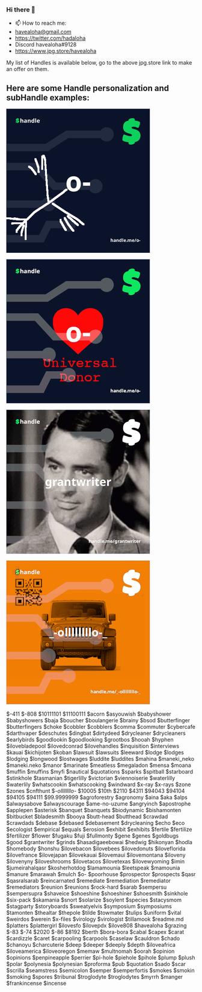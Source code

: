 ### Hi there 👋
- 📫 How to reach me:
- havealoha@gmail.com
- https://twitter.com/hadaloha
- Discord havealoha#9128
- https://www.jpg.store/havealoha

My list of Handles is available below, go to the above jpg.store link to make an offer on them.

Here are some Handle personalization and subHandle examples:
-
![alt text](https://github.com/havealoha/havealoha/blob/main/o-.png?raw=true)

![alt text](https://github.com/havealoha/havealoha/blob/main/o-donor.png?raw=true)

![alt text](https://github.com/havealoha/havealoha/blob/main/grantwriter.gif?raw=true)

![alt text](https://github.com/havealoha/havealoha/blob/main/jeep-handle.png?raw=true)

$-411
$-808
$10111101
$11100111
$acorn
$asyouwish
$babyshower
$babyshowers
$baja
$boucher
$boulangerie
$brainy
$bsod
$butterfinger
$butterfingers
$choke
$cobbler
$cobblers
$comma
$commuter
$cybercafe
$darthvaper
$deschutes
$dingbat
$dirtydeed
$drycleaner
$drycleaners
$earlybirds
$goodlookin
$goodlooking
$grootbos
$hooah
$hyphen
$ilovebladepool
$ilovedconrad
$ilovehandles
$inquisition
$interviews
$kauai
$kichijoten
$koban
$lawsuit
$lawsuits
$leeward
$lodge
$lodges
$lodging
$longwood
$lostwages
$luddite
$luddites
$mahina
$maneki_neko
$maneki.neko
$manor
$marinate
$meatless
$megaladon
$mensa
$moana
$muffin
$muffins
$myfi
$nautical
$quotations
$sparks
$spitball
$starboard
$stinkhole
$tasmanian
$tigerlilly
$victorian
$viennoiserie
$waterlilly
$waterlily
$whatscookin
$whatscooking
$windward
$x-ray
$x-rays
$zone
$zones
$cnfthunt
$_-ollllllllo-_
$10005
$10th
$2110
$4311
$94043
$94104
$94105
$94111
$99.9999999
$agroforestry
$agronomy
$aina
$aka
$alps
$alwaysabove
$alwayscourage
$ame-no-uzume
$angryinch
$apostrophe
$applepen
$asterisk
$banquet
$banquets
$biodynamic
$bishamonten
$bitbucket
$bladesmith
$booya
$butt-head
$butthead
$crawdad
$crawdads
$debase
$debased
$debasement
$drycleaning
$echo
$eco
$ecologist
$empirical
$equals
$erosion
$exhibit
$exhibits
$fertile
$fertilize
$fertilizer
$flower
$fugaku
$fuji
$fullmonty
$gene
$genes
$goldbugs
$good
$grantwriter
$grinds
$hasadigaeebowai
$hedwig
$hikonyan
$hodla
$homebody
$honshu
$ilovebacon
$ilovebees
$ilovedonuts
$iloveflorida
$ilovefrance
$ilovejapan
$ilovekauai
$ilovemaui
$ilovemontana
$iloveny
$ilovenyny
$iloveshrooms
$ilovetacos
$ilovetexas
$ilovewyoming
$imin
$jumeirahalqasr
$kosherhotdog
$lamamounia
$leetspeak
$mamounia
$manure
$marawah
$mulch
$o-
$poorhouse
$prospector
$prospects
$qasr
$qasralsarab
$reincarnated
$remediate
$remediation
$remediator
$remediators
$reunion
$reunions
$rock-hard
$sarab
$sempersu
$sempersupra
$shaveice
$shoeshine
$shoeshiner
$shoesmith
$sinkhole
$six-pack
$skamania
$snort
$solarize
$soylent
$species
$stacysmom
$stagparty
$storyboards
$sweatyelvis
$symposium
$symposiums
$tamonten
$thealtar
$thepole
$tilde
$towmater
$tulips
$uniform
$vital
$weirdos
$werein
$x-files
$virology
$virologist
$tillamook
$readme.md
$platters
$plattergirl
$ilovesfo
$ilovepdx
$ilove808
$havealoha
$grazing
$-83
$-74
$2020
$-86
$8192
$berth
$bora-bora
$cabal
$capex
$carat
$cardizzle
$caret
$carpooling
$carpools
$caselaw
$cauldron
$chado
$chanoyu
$charcuterie
$deep
$deeper
$deeply
$depth
$iloveafrica
$iloveamerica
$iloveoregon
$memaw
$multnomah
$oorah
$opinion
$opinions
$penpineapple
$perrier
$pi-hole
$piehole
$pihole
$plump
$plush
$polar
$polynesia
$polynesian
$proforma
$pub
$quotation
$sado
$scar
$scrilla
$seamstress
$semicolon
$semper
$semperfortis
$smokes
$smokin
$smoking
$spores
$tribunal
$troglodyte
$troglodytes
$myrrh
$manger
$frankincense
$incense
